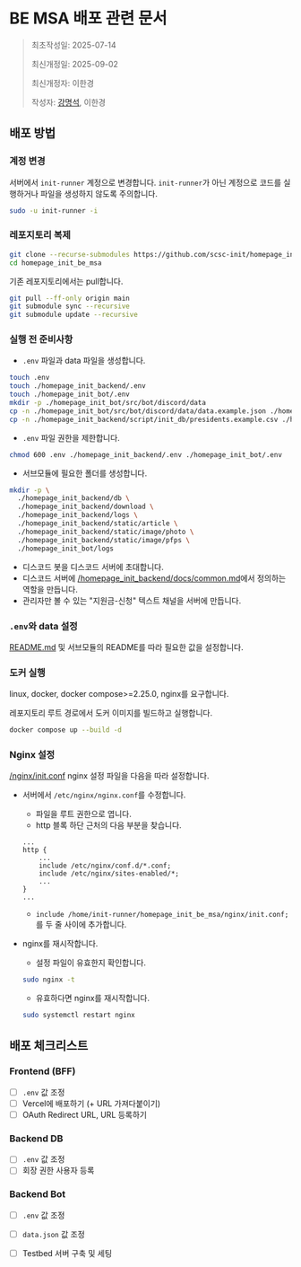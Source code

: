 # BE MSA 배포 관련 문서

> 최초작성일: 2025-07-14
>
> 최신개정일: 2025-09-02
>
> 최신개정자: 이한경
>
> 작성자: [강명석](mailto:tomskang@naver.com), 이한경

## 배포 방법

### 계정 변경
서버에서 `init-runner` 계정으로 변경합니다. `init-runner`가 아닌 계정으로 코드를 실행하거나 파일을 생성하지 않도록 주의합니다. 

```bash
sudo -u init-runner -i
```

### 레포지토리 복제
```bash
git clone --recurse-submodules https://github.com/scsc-init/homepage_init_be_msa.git
cd homepage_init_be_msa
```

기존 레포지토리에서는 pull합니다. 
```bash
git pull --ff-only origin main
git submodule sync --recursive
git submodule update --recursive
```

### 실행 전 준비사항
- `.env` 파일과 data 파일을 생성합니다. 
```bash
touch .env
touch ./homepage_init_backend/.env
touch ./homepage_init_bot/.env
mkdir -p ./homepage_init_bot/src/bot/discord/data
cp -n ./homepage_init_bot/src/bot/discord/data/data.example.json ./homepage_init_bot/src/bot/discord/data/data.json
cp -n ./homepage_init_backend/script/init_db/presidents.example.csv ./homepage_init_backend/script/init_db/presidents.csv
```

- `.env` 파일 권한을 제한합니다.
```bash
chmod 600 .env ./homepage_init_backend/.env ./homepage_init_bot/.env
```

- 서브모듈에 필요한 폴더를 생성합니다. 
```bash
mkdir -p \
  ./homepage_init_backend/db \
  ./homepage_init_backend/download \
  ./homepage_init_backend/logs \
  ./homepage_init_backend/static/article \
  ./homepage_init_backend/static/image/photo \
  ./homepage_init_backend/static/image/pfps \
  ./homepage_init_bot/logs
```

- 디스코드 봇을 디스코드 서버에 초대합니다. 
- 디스코드 서버에 [/homepage_init_backend/docs/common.md](/homepage_init_backend/docs/common.md)에서 정의하는 역할을 만듭니다.
- 관리자만 볼 수 있는 "지원금-신청" 텍스트 채널을 서버에 만듭니다. 

### `.env`와 data 설정
[README.md](/README.md) 및 서브모듈의 README를 따라 필요한 값을 설정합니다. 

### 도커 실행

linux, docker, docker compose>=2.25.0, nginx를 요구합니다. 

레포지토리 루트 경로에서 도커 이미지를 빌드하고 실행합니다. 
```bash
docker compose up --build -d
```

### Nginx 설정
[/nginx/init.conf](/nginx/init.conf) nginx 설정 파일을 다음을 따라 설정합니다. 

- 서버에서 `/etc/nginx/nginx.conf`를 수정합니다. 
  * 파일을 루트 권한으로 엽니다. 
  * http 블록 하단 근처의 다음 부분을 찾습니다. 
  ```nginx
  ...
  http {
      ...
      include /etc/nginx/conf.d/*.conf;
      include /etc/nginx/sites-enabled/*;
      ...
  }
  ...
  ```
  * `include /home/init-runner/homepage_init_be_msa/nginx/init.conf;`를 두 줄 사이에 추가합니다.

- nginx를 재시작합니다.
  * 설정 파일이 유효한지 확인합니다. 
  ```bash
  sudo nginx -t
  ```
  * 유효하다면 nginx를 재시작합니다. 
  ```bash
  sudo systemctl restart nginx
  ```

## 배포 체크리스트

### Frontend (BFF)

- [ ] `.env` 값 조정
- [ ] Vercel에 배포하기 (+ URL 가져다붙이기)
- [ ] OAuth Redirect URL, URL 등록하기

### Backend DB

- [ ] `.env` 값 조정
- [ ] 회장 권한 사용자 등록

### Backend Bot

- [ ] `.env` 값 조정
- [ ] `data.json` 값 조정
- [ ] Testbed 서버 구축 및 세팅

